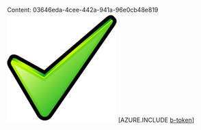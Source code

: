 Content: 03646eda-4cee-442a-941a-96e0cb48e819![image](a1f4e650-8d64-424e-bebe-6365fde892aa.png)
[AZURE.INCLUDE [b-token](f17795cb-b32d-4592-a482-711105d8d574.md)]
